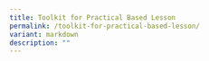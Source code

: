 ```yaml
---
title: Toolkit for Practical Based Lesson
permalink: /toolkit-for-practical-based-lesson/
variant: markdown
description: ""
---
```

